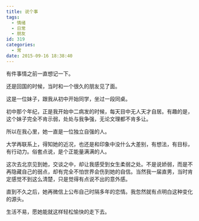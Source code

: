 ```yaml
---
title: 说个事
tags:
  - 情绪
  - 日常
  - 朋友
id: 319
categories:
  - 常
date: 2015-09-16 18:38:40
---
```


有件事情之前一直想记一下。

还是回国的时候，当时和一个很久的朋友见了面。

这是一位妹子，跟我从初中开始同学，坐过一段同桌。

初中那个年纪，正是我开始中二病发的时候，每天目中无人天才自居。有趣的是，这个妹子完全不肯示弱，处处与我争强，无论文理都不肯多让。

所以在我心里，她一直是一位独立自强的人。

大学再联系上，得知她的近况，也还是和印象中没什么大差别，有想法，有目标，有行动力。俗套点说，是个正能量满满的人。

这次去北京见到她，交谈之中，却让我感受到女生柔弱之处。不是说娇弱，而是不再隐藏自己的弱点，却有完全不怕世界会伤到她的自信。当然我一届直男，当时肯定感觉不到这么清楚，只是觉得有点说不出的意外感。

直到不久之后，她再微信上公布自己时隔多年的恋情。我忽然就有点明白这种变化的源头。

生活不易，愿她能就这样轻松愉快的走下去。